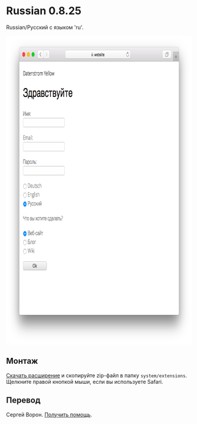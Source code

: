 Russian 0.8.25
==============
Russian/Русский с языком 'ru'.

<p align="center"><img src="russian-screenshot.png?raw=true" width="795" height="836" alt="Screenshot"></p>

## Монтаж

[Скачать расширение](https://github.com/datenstrom/yellow-extensions/raw/master/zip/russian.zip) и скопируйте zip-файл в папку `system/extensions`. Щелкните правой кнопкой мыши, если вы используете Safari.

## Перевод

Сергей Ворон. [Получить помощь](https://datenstrom.se/yellow/help/).
